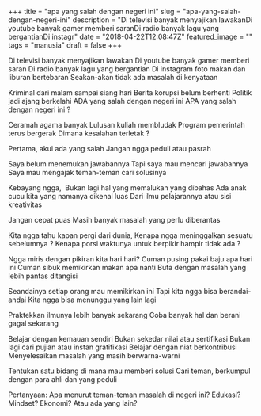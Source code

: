 +++
title = "apa yang salah dengan negeri ini"
slug = "apa-yang-salah-dengan-negeri-ini"
description = "Di televisi banyak menyajikan lawakanDi youtube banyak gamer memberi saranDi radio banyak lagu yang bergantianDi instagr"
date = "2018-04-22T12:08:47Z"
featured_image = ""
tags = "manusia"
draft = false
+++ 
 
Di televisi banyak menyajikan lawakan
Di youtube banyak gamer memberi saran
Di radio banyak lagu yang bergantian
Di instagram foto makan dan liburan bertebaran
Seakan-akan tidak ada masalah di kenyataan

Kriminal dari malam sampai siang hari
Berita korupsi belum berhenti
Politik jadi ajang berkelahi
ADA yang salah dengan negeri ini
APA yang salah dengan negeri ini ?

Ceramah agama banyak
Lulusan kuliah membludak
Program pemerintah terus bergerak
Dimana kesalahan terletak ?

Pertama, akui ada yang salah
Jangan ngga peduli atau pasrah

Saya belum menemukan jawabannya
Tapi saya mau mencari jawabannya
Saya mau mengajak teman-teman cari solusinya

Kebayang ngga, 
Bukan lagi hal yang memalukan yang dibahas
Ada anak cucu kita yang namanya dikenal luas
Dari ilmu pelajarannya atau sisi kreativitas

Jangan cepat puas
Masih banyak masalah yang perlu diberantas

Kita ngga tahu kapan pergi dari dunia,
Kenapa ngga meninggalkan sesuatu sebelumnya ?
Kenapa porsi waktunya untuk berpikir hampir tidak ada ?

Ngga miris dengan pikiran kita hari hari?
Cuman pusing pakai baju apa hari ini
Cuman sibuk memikirkan makan apa nanti
Buta dengan masalah yang lebih pantas ditangisi

Seandainya setiap orang mau memikirkan ini
Tapi kita ngga bisa berandai-andai
Kita ngga bisa menunggu yang lain lagi

Praktekkan ilmunya lebih banyak sekarang
Coba banyak hal dan berani gagal sekarang

Belajar dengan kemauan sendiri
Bukan sekedar nilai atau sertifikasi
Bukan lagi cari pujian atau instan gratifikasi
Belajar dengan niat berkontribusi
Menyelesaikan masalah yang masih berwarna-warni

Tentukan satu bidang di mana mau memberi solusi
Cari teman, berkumpul dengan para ahli dan yang peduli

Pertanyaan:
Apa menurut teman-teman masalah di negeri ini?
Edukasi? Mindset? Ekonomi? Atau ada yang lain?